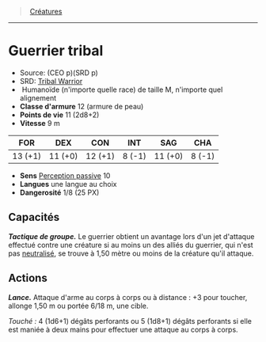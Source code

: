 ﻿---
!MonsterItem
Family: MonsterHD
Type: Humanoïde (n'importe quelle race)
Size: M
Alignment: n'importe quel alignement
ArmorClass: 12 (armure de peau)
HitPoints: 11 (2d8+2)
Speed: 9 m
Strength: 13 (+1)
Dexterity: 11 (+0)
Constitution: 12 (+1)
Intelligence: ' 8 (-1)'
Wisdom: 11 (+0)
Charisma: ' 8 (-1)'
Senses: '[Perception passive](hd_abilities_dexterity_perception_passive.md) 10'
Languages: une langue au choix
Challenge: 1/8 (25 PX)
Id: monsters_hd.md#guerrier-tribal
ParentLink: monsters_hd.md#créatures
Name: Guerrier tribal
ParentName: Créatures
NameLevel: 1
AltName: '[Tribal Warrior](srd_monsters_tribal_warrior.md)'
Source: (CEO p)(SRD p)
Attributes:
  Name: Guerrier tribal
  Markdown: >+
    # <!--Name-->Guerrier tribal<!--/Name-->


    - Source: <!--Source-->(CEO p)(SRD p)<!--/Source-->

    - SRD: <!--AltName-->[Tribal Warrior](srd_monsters_tribal_warrior.md)<!--/AltName-->

    -  <!--Type-->Humanoïde (n'importe quelle race)<!--/Type--> de taille <!--Size-->M<!--/Size-->, <!--Alignment-->n'importe quel alignement<!--/Alignment-->

    - **Classe d'armure** <!--ArmorClass-->12 (armure de peau)<!--/ArmorClass-->

    - **Points de vie** <!--HitPoints-->11 (2d8+2)<!--/HitPoints-->

    - **Vitesse** <!--Speed-->9 m<!--/Speed-->


    |FOR|DEX|CON|INT|SAG|CHA|

    |---|---|---|---|---|---|

    |<!--Strength-->13 (+1)<!--/Strength-->|<!--Dexterity-->11 (+0)<!--/Dexterity-->|<!--Constitution-->12 (+1)<!--/Constitution-->|<!--Intelligence--> 8 (-1)<!--/Intelligence-->|<!--Wisdom-->11 (+0)<!--/Wisdom-->|<!--Charisma--> 8 (-1)<!--/Charisma-->|


    - **Sens** <!--Senses-->[Perception passive](hd_abilities_dexterity_perception_passive.md) 10<!--/Senses-->

    - **Langues** <!--Languages-->une langue au choix<!--/Languages-->

    - **Dangerosité** <!--Challenge-->1/8 (25 PX)<!--/Challenge-->


    ## Capacités


    **_Tactique de groupe._** Le guerrier obtient un avantage lors d'un jet d'attaque effectué contre une créature si au moins un des alliés du guerrier, qui n'est pas [neutralisé](hd_conditions_neutralise.md), se trouve à 1,50 mètre ou moins de la créature qu'il attaque.


    ## Actions


    **_Lance._** Attaque d'arme au corps à corps ou à distance : +3 pour toucher, allonge 1,50 m ou portée 6/18 m, une cible.


    _Touché :_ 4 (1d6+1) dégâts perforants ou 5 (1d8+1) dégâts perforants si elle est maniée à deux mains pour effectuer une attaque au corps à corps.

  Source: (CEO p)(SRD p)
  AltName: '[Tribal Warrior](srd_monsters_tribal_warrior.md)'
  Type: Humanoïde (n'importe quelle race)
  Size: M
  Alignment: n'importe quel alignement
  ArmorClass: 12 (armure de peau)
  HitPoints: 11 (2d8+2)
  Speed: 9 m
  Strength: 13 (+1)
  Dexterity: 11 (+0)
  Constitution: 12 (+1)
  Intelligence: ' 8 (-1)'
  Wisdom: 11 (+0)
  Charisma: ' 8 (-1)'
  Senses: '[Perception passive](hd_abilities_dexterity_perception_passive.md) 10'
  Languages: une langue au choix
  Challenge: 1/8 (25 PX)
AttributesDictionary: >+
  Name: Guerrier tribal

  Markdown: >+

    # <!--Name-->Guerrier tribal<!--/Name-->





    - Source: <!--Source-->(CEO p)(SRD p)<!--/Source-->



    - SRD: <!--AltName-->[Tribal Warrior](srd_monsters_tribal_warrior.md)<!--/AltName-->



    -  <!--Type-->Humanoïde (n'importe quelle race)<!--/Type--> de taille <!--Size-->M<!--/Size-->, <!--Alignment-->n'importe quel alignement<!--/Alignment-->



    - **Classe d'armure** <!--ArmorClass-->12 (armure de peau)<!--/ArmorClass-->



    - **Points de vie** <!--HitPoints-->11 (2d8+2)<!--/HitPoints-->



    - **Vitesse** <!--Speed-->9 m<!--/Speed-->





    |FOR|DEX|CON|INT|SAG|CHA|



    |---|---|---|---|---|---|



    |<!--Strength-->13 (+1)<!--/Strength-->|<!--Dexterity-->11 (+0)<!--/Dexterity-->|<!--Constitution-->12 (+1)<!--/Constitution-->|<!--Intelligence--> 8 (-1)<!--/Intelligence-->|<!--Wisdom-->11 (+0)<!--/Wisdom-->|<!--Charisma--> 8 (-1)<!--/Charisma-->|





    - **Sens** <!--Senses-->[Perception passive](hd_abilities_dexterity_perception_passive.md) 10<!--/Senses-->



    - **Langues** <!--Languages-->une langue au choix<!--/Languages-->



    - **Dangerosité** <!--Challenge-->1/8 (25 PX)<!--/Challenge-->





    ## Capacités





    **_Tactique de groupe._** Le guerrier obtient un avantage lors d'un jet d'attaque effectué contre une créature si au moins un des alliés du guerrier, qui n'est pas [neutralisé](hd_conditions_neutralise.md), se trouve à 1,50 mètre ou moins de la créature qu'il attaque.





    ## Actions





    **_Lance._** Attaque d'arme au corps à corps ou à distance : +3 pour toucher, allonge 1,50 m ou portée 6/18 m, une cible.





    _Touché :_ 4 (1d6+1) dégâts perforants ou 5 (1d8+1) dégâts perforants si elle est maniée à deux mains pour effectuer une attaque au corps à corps.



  Source: (CEO p)(SRD p)

  AltName: '[Tribal Warrior](srd_monsters_tribal_warrior.md)'

  Type: Humanoïde (n'importe quelle race)

  Size: M

  Alignment: n'importe quel alignement

  ArmorClass: 12 (armure de peau)

  HitPoints: 11 (2d8+2)

  Speed: 9 m

  Strength: 13 (+1)

  Dexterity: 11 (+0)

  Constitution: 12 (+1)

  Intelligence: ' 8 (-1)'

  Wisdom: 11 (+0)

  Charisma: ' 8 (-1)'

  Senses: '[Perception passive](hd_abilities_dexterity_perception_passive.md) 10'

  Languages: une langue au choix

  Challenge: 1/8 (25 PX)

---
> [Créatures](hd_monsters.md)

---

# Guerrier tribal

- Source: (CEO p)(SRD p)
- SRD: [Tribal Warrior](srd_monsters_tribal_warrior.md)
-  Humanoïde (n'importe quelle race) de taille M, n'importe quel alignement
- **Classe d'armure** 12 (armure de peau)
- **Points de vie** 11 (2d8+2)
- **Vitesse** 9 m

|FOR|DEX|CON|INT|SAG|CHA|
|---|---|---|---|---|---|
|13 (+1)|11 (+0)|12 (+1)| 8 (-1)|11 (+0)| 8 (-1)|

- **Sens** [Perception passive](hd_abilities_dexterity_perception_passive.md) 10
- **Langues** une langue au choix
- **Dangerosité** 1/8 (25 PX)

## Capacités

**_Tactique de groupe._** Le guerrier obtient un avantage lors d'un jet d'attaque effectué contre une créature si au moins un des alliés du guerrier, qui n'est pas [neutralisé](hd_conditions_neutralise.md), se trouve à 1,50 mètre ou moins de la créature qu'il attaque.

## Actions

**_Lance._** Attaque d'arme au corps à corps ou à distance : +3 pour toucher, allonge 1,50 m ou portée 6/18 m, une cible.

_Touché :_ 4 (1d6+1) dégâts perforants ou 5 (1d8+1) dégâts perforants si elle est maniée à deux mains pour effectuer une attaque au corps à corps.

